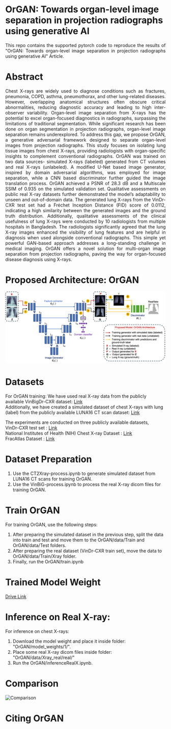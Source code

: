 # OrGAN: Towards organ-level image separation in projection radiographs using generative AI 
<p align="justify"> This repo contains the supported pytorch code to reproduce the results of "OrGAN: Towards organ-level image separation in projection radiographs using generative AI" Article. </p>

# Abstract

<p align="justify"> 
Chest X-rays are widely used to diagnose conditions such as fractures, pneumonia, COPD, asthma, pneumothorax, and other lung-related diseases. However, overlapping anatomical structures often obscure critical abnormalities, reducing diagnostic accuracy and leading to high inter-observer variability. Organ-level image separation from X-rays has the potential to excel organ-focused diagnostics in radiographs, surpassing the limitations of traditional segmentation. While significant research has been done on organ segmentation in projection radiographs, organ-level image separation remains underexplored. To address this gap, we propose OrGAN, a generative adversarial framework designed to separate organ-level images from projection radiographs. This study focuses on isolating lung tissue images from chest X-rays, providing radiologists with organ-specific insights to complement conventional radiographs. OrGAN was trained on two data sources- simulated X-rays (labeled) generated from CT volumes and real X-rays (unlabeled). A modified U-Net based image generator, inspired by domain adversarial algorithms, was employed for image separation, while a CNN based discriminator further guided the image translation process. OrGAN achieved a PSNR of 28.3 dB and a Multiscale SSIM of 0.935 on the simulated validation set. Qualitative assessments on public real X-ray datasets further demonstrated the model’s adaptability to unseen and out-of-domain data. The generated lung X-rays from the VinDr-CXR test set had a Fréchet Inception Distance (FID) score of 0.0112, indicating a high similarity between the generated images and the ground truth distribution.  Additionally, qualitative assessments of the clinical usefulness of lung X-rays were conducted by 10 radiologists from multiple hospitals in Bangladesh. The radiologists significantly agreed that the lung X-ray images enhanced the visibility of lung features and are helpful in diagnosis when used alongside conventional radiographs. This simple yet powerful GAN-based approach addresses a long-standing challenge in medical imaging. OrGAN offers a novel solution for multi-organ image separation from projection radiographs, paving the way for organ-focused disease diagnosis using X-rays.
</p>

# Proposed Architecture: OrGAN
![Architecture](images/OrGAN.png)

# Datasets

For OrGAN training:
  We have used real X-ray data from the publicly available VinBigDr-CXR dataset: [Link](https://vindr.ai/datasets/cxr) </br>
  Additionally, we have created a simulated dataset of chest X-rays with lung (label) from the publicly available LUNA16 CT scan dataset: [Link](https://luna16.grand-challenge.org/Download/)</br>

The experiments are conducted on three publicly available datasets, </br>
VinDr-CXR test set : [Link](https://vindr.ai/datasets/cxr)</br>
National Institutes of Health (NIH) Chest X-ray Dataset : [Link](https://huggingface.co/datasets/alkzar90/NIH-Chest-X-ray-dataset)</br>
FracAtlas Dataset : [Link](https://figshare.com/articles/dataset/The_dataset/22363012?file=43283628)</br>

# Dataset Preparation
1) Use the CT2Xray-process.ipynb to generate simulated dataset from LUNA16 CT scans for training OrGAN.
2) Use the VinBiG-process.ipynb to process the real X-ray dicom files for training OrGAN.

# Train OrGAN
For training OrGAN, use the following steps:
1) After preparing the simulated dataset in the previous step, split the data into train and test and move them to the OrGAN/data/Train and OrGAN/data/Test folders.
2) After preparing the real dataset (VinDr-CXR train set), move the data to OrGAN/data/Train/Xray folder.
3) Finally, run the OrGAN/train.ipynb

# Trained Model Weight
[Drive Link](https://buetedu-my.sharepoint.com/:u:/g/personal/kawsarahmed_bme_buet_ac_bd/EWlibwyQAuxDpEWGsrFcr4EBn7odKJ6QLdoI1bz_7P0y-A?e=b2Rp1k)

# Inference on Real X-ray:
For inference on chest X-rays: 
1) Download the model weight and place it inside folder: "OrGAN/model_weights/1/".
2) Place some real X-ray dicom files inside folder: "OrGAN/data/Xray_real/real/"
3) Run the OrGAN/inferenceRealX.ipynb.

# Comparison 
![Comparison](images/Video.gif)

# Citing OrGAN
